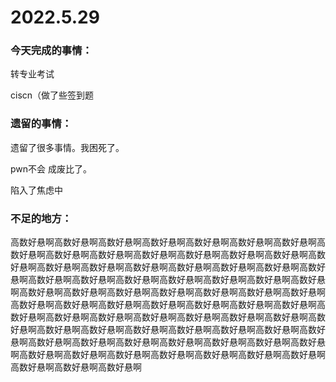 # 2022.5.29

### 今天完成的事情：

转专业考试

ciscn（做了些签到题

### 遗留的事情：

遗留了很多事情。我困死了。

pwn不会 成废比了。 

陷入了焦虑中 

### 不足的地方：

高数好悬啊高数好悬啊高数好悬啊高数好悬啊高数好悬啊高数好悬啊高数好悬啊高数好悬啊高数好悬啊高数好悬啊高数好悬啊高数好悬啊高数好悬啊高数好悬啊高数好悬啊高数好悬啊高数好悬啊高数好悬啊高数好悬啊高数好悬啊高数好悬啊高数好悬啊高数好悬啊高数好悬啊高数好悬啊高数好悬啊高数好悬啊高数好悬啊高数好悬啊高数好悬啊高数好悬啊高数好悬啊高数好悬啊高数好悬啊高数好悬啊高数好悬啊高数好悬啊高数好悬啊高数好悬啊高数好悬啊高数好悬啊高数好悬啊高数好悬啊高数好悬啊高数好悬啊高数好悬啊高数好悬啊高数好悬啊高数好悬啊高数好悬啊高数好悬啊高数好悬啊高数好悬啊高数好悬啊高数好悬啊高数好悬啊高数好悬啊高数好悬啊高数好悬啊高数好悬啊高数好悬啊高数好悬啊高数好悬啊高数好悬啊高数好悬啊高数好悬啊高数好悬啊高数好悬啊高数好悬啊高数好悬啊高数好悬啊高数好悬啊高数好悬啊高数好悬啊高数好悬啊

